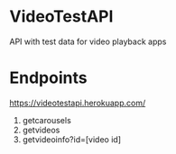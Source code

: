 # VideoTestAPI

API with test data for video playback apps

# Endpoints

https://videotestapi.herokuapp.com/

1. getcarousels
2. getvideos
3. getvideoinfo?id=[video id]
